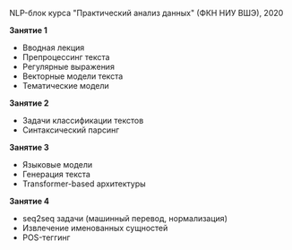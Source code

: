 NLP-блок курса "Практический анализ данных" (ФКН НИУ ВШЭ), 2020

**Занятие 1**
- Вводная лекция
- Препроцессинг текста
- Регулярные выражения
- Векторные модели текста 
- Тематические модели

**Занятие 2**
- Задачи классификации текстов 
- Синтаксический парсинг

**Занятие 3**
- Языковые модели
- Генерация текста
- Transformer-based архитектуры

**Занятие 4** 
- seq2seq задачи (машинный перевод, нормализация) 
- Извлечение именованных сущностей 
- POS-теггинг
